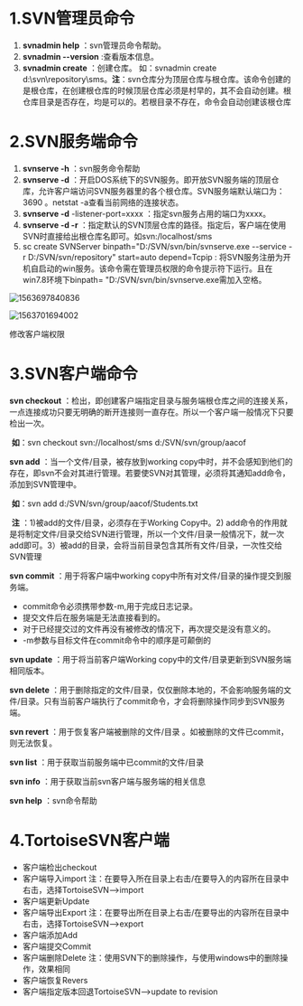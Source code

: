# 1.SVN管理员命令

1. **svnadmin help** ：svn管理员命令帮助。
2. **svnadmin --version** :查看版本信息。
3. **svnadmin create** ：创建仓库。 如：svnadmin create d:\svn\repository\sms。**注**：svn仓库分为顶层仓库与根仓库。该命令创建的是根仓库，在创建根仓库的时候顶层仓库必须是村早的，其不会自动创建。根仓库目录是否存在，均是可以的。若根目录不存在，命令会自动创建该根仓库

# 2.SVN服务端命令

1. **svnserve -h** ：svn服务命令帮助
2. **svnserve -d**  ：开启DOS系统下的SVN服务。即开放SVN服务端的顶层仓库，允许客户端访问SVN服务器里的各个根仓库。SVN服务端默认端口为：3690  。netstat -a查看当前网络的连接状态。
3. **svnserve -d** -listener-port=xxxx ：指定svn服务占用的端口为xxxx。
4. **svnserve -d -r** ：指定默认的SVN顶层仓库的路径。指定后，客户端在使用SVN时直接给出根仓库名即可。如svn:/localhost/sms
5. sc create SVNServer binpath="D:/SVN/svn/bin/svnserve.exe --service -r D:/SVN/svn/repository" start=auto depend=Tcpip  : 将SVN服务注册为开机自启动的win服务。该命令需在管理员权限的命令提示符下运行。且在win7.8环境下binpath= "D:/SVN/svn/bin/svnserve.exe需加入空格。

![1563697840836](C:\Users\LZP\AppData\Roaming\Typora\typora-user-images\1563697840836.png)

![1563701694002](C:\Users\LZP\AppData\Roaming\Typora\typora-user-images\1563701694002.png)

修改客户端权限

# 3.SVN客户端命令

**svn checkout** ：检出，即创建客户端指定目录与服务端根仓库之间的连接关系，一点连接成功只要无明确的断开连接则一直存在。所以一个客户端一般情况下只要检出一次。

​		**如**：svn checkout svn://localhost/sms d:/SVN/svn/group/aacof

**svn add** ：当一个文件/目录，被存放到working copy中时，并不会感知到他们的存在，即svn不会对其进行管理。若要使SVN对其管理，必须将其通知add命令，添加到SVN管理中。

​		**如**：svn add d:/SVN/svn/group/aacof/Students.txt

​		**注** ：1)被add的文件/目录，必须存在于Working Copy中。2) add命令的作用就是将制定文件/目录交给SVN进行管理，所以一个文件/目录一般情况下，就一次add即可。3）被add的目录，会将当前目录包含其所有文件/目录，一次性交给SVN管理

**svn commit** ：用于将客户端中working copy中所有对文件/目录的操作提交到服务端。

- commit命令必须携带参数-m,用于完成日志记录。
- 提交文件后在服务端是无法直接看到的。
- 对于已经提交过的文件再没有被修改的情况下，再次提交是没有意义的。
- -m参数与目标文件在commit命令中的顺序是可颠倒的

**svn update** ：用于将当前客户端Working copy中的文件/目录更新到SVN服务端相同版本。

**svn delete** ：用于删除指定的文件/目录，仅仅删除本地的，不会影响服务端的文件/目录。只有当前客户端执行了commit命令，才会将删除操作同步到SVN服务端。

**svn revert** ：用于恢复客户端被删除的文件/目录 。如被删除的文件已commit，则无法恢复。

**svn list** ：用于获取当前服务端中已commit的文件/目录

**svn info** ：用于获取当前svn客户端与服务端的相关信息

**svn help** ：svn命令帮助

# 4.TortoiseSVN客户端

- 客户端检出checkout
- 客户端导入import       注：在要导入所在目录上右击/在要导入的内容所在目录中右击，选择TortoiseSVN-->import
- 客户端更新Update
- 客户端导出Export       注：在要导出所在目录上右击/在要导出的内容所在目录中右击，选择TortoiseSVN-->export
- 客户端添加Add
- 客户端提交Commit
- 客户端删除Delete       注：使用SVN下的删除操作，与使用windows中的删除操作，效果相同
- 客户端恢复Revers
- 客户端指定版本回退TortoiseSVN-->update to revision